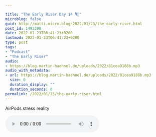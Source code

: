 ```yaml
---

title: "The Early Riser Day 14 🎙🌅"
microblog: false
guid: http://matti.micro.blog/2022/01/23/the-early-riser.html
post_id: 1492398
date: 2022-01-23T06:41:23+0200
lastmod: 2022-01-23T06:41:23+0200
type: post
tags:
- "Podcast"
- "The Early Riser"
audio:
- https://blog.martin-haehnel.de/uploads/2022/81cea9188b.mp3
audio_with_metadata:
- url: https://blog.martin-haehnel.de/uploads/2022/81cea9188b.mp3
  size: 0
  duration_display: ""
  duration_seconds: 0
permalink: /2022/01/23/the-early-riser.html
---
```

AirPods stress reality

<audio controls="controls" src="https://blog.martin-haehnel.de/uploads/2022/81cea9188b.mp3" preload="metadata" />

